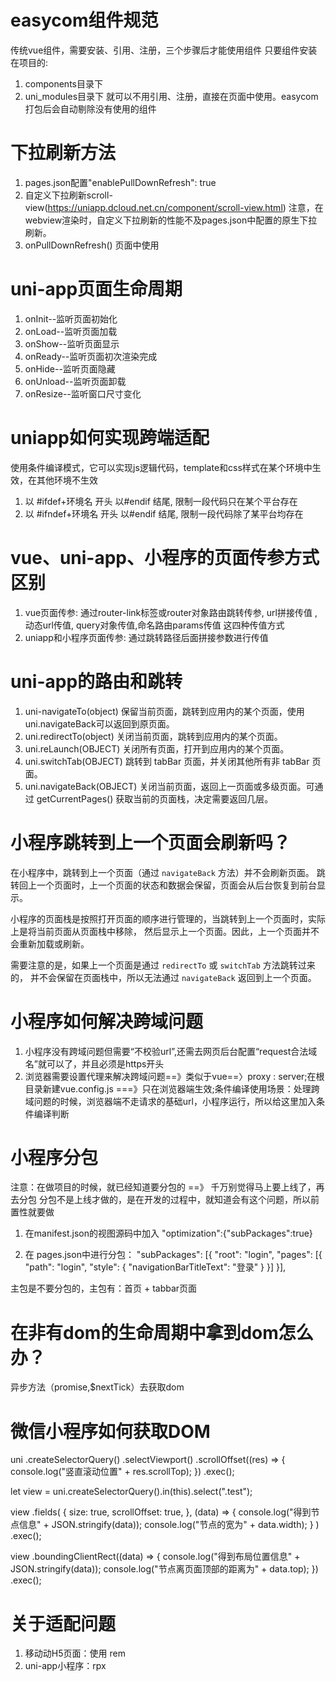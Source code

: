 # easycom组件规范
传统vue组件，需要安装、引用、注册，三个步骤后才能使用组件
只要组件安装在项目的:
1. components目录下
2. uni_modules目录下
就可以不用引用、注册，直接在页面中使用。easycom打包后会自动剔除没有使用的组件

# 下拉刷新方法
1. pages.json配置"enablePullDownRefresh": true
2. 自定义下拉刷新scroll-view(https://uniapp.dcloud.net.cn/component/scroll-view.html)
注意，在webview渲染时，自定义下拉刷新的性能不及pages.json中配置的原生下拉刷新。
3. onPullDownRefresh() 页面中使用

# uni-app页面生命周期
1. onInit--监听页面初始化
2. onLoad--监听页面加载
3. onShow--监听页面显示
4. onReady--监听页面初次渲染完成
5. onHide--监听页面隐藏
6. onUnload--监听页面卸载
7. onResize--监听窗口尺寸变化
   
# uniapp如何实现跨端适配
使用条件编译模式，它可以实现js逻辑代码，template和css样式在某个环境中生效，在其他环境不生效
1. 以 #ifdef+环境名 开头  以#endif 结尾, 限制一段代码只在某个平台存在
2. 以 #ifndef+环境名 开头  以#endif 结尾, 限制一段代码除了某平台均存在

# vue、uni-app、小程序的页面传参方式区别
1. vue页面传参: 通过router-link标签或router对象路由跳转传参, url拼接传值 ,动态url传值, query对象传值,命名路由params传值 这四种传值方式
2. uniapp和小程序页面传参: 通过跳转路径后面拼接参数进行传值

# uni-app的路由和跳转
1. uni-navigateTo(object) 保留当前页面，跳转到应用内的某个页面，使用uni.navigateBack可以返回到原页面。
2. uni.redirectTo(object) 关闭当前页面，跳转到应用内的某个页面。
3. uni.reLaunch(OBJECT) 关闭所有页面，打开到应用内的某个页面。
4. uni.switchTab(OBJECT) 跳转到 tabBar 页面，并关闭其他所有非 tabBar 页面。
5. uni.navigateBack(OBJECT) 关闭当前页面，返回上一页面或多级页面。可通过 getCurrentPages() 获取当前的页面栈，决定需要返回几层。

# 小程序跳转到上一个页面会刷新吗？
在小程序中，跳转到上一个页面（通过 `navigateBack` 方法）并不会刷新页面。
跳转回上一个页面时，上一个页面的状态和数据会保留，页面会从后台恢复到前台显示。

小程序的页面栈是按照打开页面的顺序进行管理的，当跳转到上一个页面时，实际上是将当前页面从页面栈中移除，
然后显示上一个页面。因此，上一个页面并不会重新加载或刷新。

需要注意的是，如果上一个页面是通过 `redirectTo` 或 `switchTab` 方法跳转过来的，
并不会保留在页面栈中，所以无法通过 `navigateBack` 返回到上一个页面。

# 小程序如何解决跨域问题
1. 小程序没有跨域问题但需要“不校验url”,还需去网页后台配置“request合法域名”就可以了，并且必须是https开头
2. 浏览器需要设置代理来解决跨域问题==》类似于vue==〉proxy : server;在根目录新建vue.config.js ===》只在浏览器端生效;条件编译使用场景：处理跨域问题的时候，浏览器端不走请求的基础url，小程序运行，所以给这里加入条件编译判断

# 小程序分包
注意：在做项目的时候，就已经知道要分包的 ==》 千万别觉得马上要上线了，再去分包
分包不是上线才做的，是在开发的过程中，就知道会有这个问题，所以前置性就要做
1. 在manifest.json的视图源码中加入
    "optimization":{"subPackages":true}

2. 在 pages.json中进行分包：
"subPackages": [{
		"root": "login",
		"pages": [{
			"path": "login",
			"style": {
				"navigationBarTitleText": "登录"
			}
		}]
	}],

主包是不要分包的，主包有：首页 + tabbar页面

# 在非有dom的生命周期中拿到dom怎么办？
异步方法（promise,$nextTick）去获取dom

# 微信小程序如何获取DOM
uni
  .createSelectorQuery()
  .selectViewport()
  .scrollOffset((res) => {
    console.log("竖直滚动位置" + res.scrollTop);
  })
  .exec();

let view = uni.createSelectorQuery().in(this).select(".test");

view
  .fields(
    {
      size: true,
      scrollOffset: true,
    },
    (data) => {
      console.log("得到节点信息" + JSON.stringify(data));
      console.log("节点的宽为" + data.width);
    }
  )
  .exec();

view
  .boundingClientRect((data) => {
    console.log("得到布局位置信息" + JSON.stringify(data));
    console.log("节点离页面顶部的距离为" + data.top);
  })
  .exec();

# 关于适配问题
1. 移动动H5页面：使用 rem
2. uni-app小程序：rpx